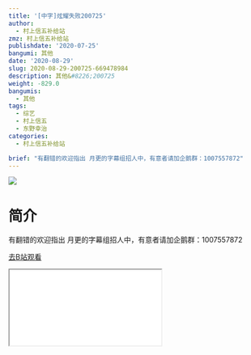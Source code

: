 ```yaml
---
title: '[中字]炫耀失败200725'
author:
  - 村上信五补给站
zmz: 村上信五补给站
publishdate: '2020-07-25'
bangumi: 其他
date: '2020-08-29'
slug: 2020-08-29-200725-669478984
description: 其他&#8226;200725
weight: -829.0
bangumis:
  - 其他
tags:
  - 综艺
  - 村上信五
  - 东野幸治
categories:
  - 村上信五补给站

brief: "有翻错的欢迎指出 月更的字幕组招人中，有意者请加企鹅群：1007557872"
---
```

![](https://raw.githubusercontent.com/tcgriffith/owaraisite/master/static/tmpimg/3f9e5d94e814fde9e75308c07c7c15c932ef7a28.jpg.480.jpg)
# 简介  
有翻错的欢迎指出
月更的字幕组招人中，有意者请加企鹅群：1007557872  

[去B站观看](https://www.bilibili.com/video/av669478984/)
<div class ="resp-container"><iframe class="testiframe" src="//player.bilibili.com/player.html?aid=669478984"", scrolling="no", allowfullscreen="true" > </iframe></div> 
